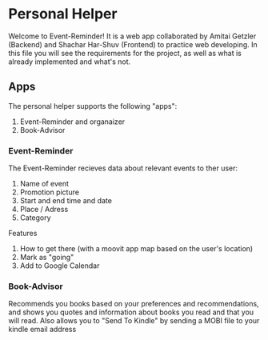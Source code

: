 # Personal Helper

Welcome to Event-Reminder! It is a web app collaborated by Amitai Getzler (Backend) and Shachar Har-Shuv (Frontend) to practice web developing.
In this file you will see the requirements for the project, as well as what is already implemented and what's not. 

## Apps

The personal helper supports the following "apps": 
1. Event-Reminder and organaizer
2. Book-Advisor

### Event-Reminder

The Event-Reminder recieves data about relevant events to ther user:
  1. Name of event
  2. Promotion picture
  3. Start and end time and date
  4. Place / Adress
  5. Category

Features
  1. How to get there (with a moovit app map based on the user's location)
  2. Mark as "going"
  2. Add to Google Calendar

### Book-Advisor

Recommends you books based on your preferences and recommendations, and shows you quotes and 
information about books you read and that you will read. Also allows you to "Send To Kindle" by sending a MOBI file to your
kindle email address
